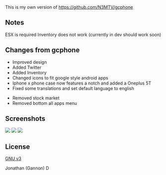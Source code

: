 This is my own version of https://github.com/N3MTV/gcphone

## Notes
ESX is required
Inventory does not work (currently in dev should work soon)

## Changes from gcphone
+ Improved design
+ Added Twitter
+ Added Inventory
+ Changed icons to fit google style android apps
+ Iphone x phone case now features a notch and added a Oneplus 5T
+ Fixed some translations and set default language to english
- Removed stock market
- Removed bottom all apps menu

## Screenshots
![](https://i.imgur.com/y0pgu7C.png)
![](https://i.imgur.com/5wGwzLr.png)
![](https://i.imgur.com/akSlMXW.png)

## License
[GNU v3](https://opensource.org/licenses/gpl-3.0.html)

Jonathan (Gannon) D

